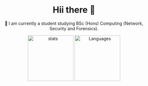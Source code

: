 <h1 align="center"> Hii there 👋 </h1>

<p align="center">
  📰 I am currently a student studying BSc (Hons) Computing (Network, Security and Forensics).
</p>


      
<p align="center">
  <img src="https://github-readme-stats.vercel.app/api?username=jackelele&show_icons=true" width="%100" height="150px" alt="stats">
  <img src="https://github-readme-stats.vercel.app/api/top-langs/?username=jackelele&layout=compact" height="150px" alt="Languages">
 </p>
